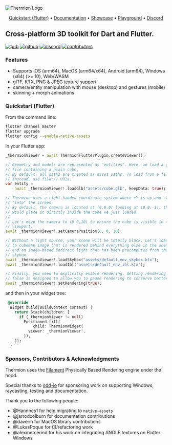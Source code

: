 ![Thermion Logo](docs/logo.png)

<p align="center">
  <a href="https://thermion.dev/quickstart">Quickstart (Flutter)</a> •
  <a href="https://thermion.dev/">Documentation</a> •
  <a href="https://thermion.dev/showcase">Showcase</a> •
  <a href="https://dartpad.thermion.dev/">Playground</a> •
  <a href="https://discord.gg/h2VdDK3EAQ">Discord</a>
</p>

## Cross-platform 3D toolkit for Dart and Flutter.

<a href="https://pub.dev/packages/thermion_dart"><img src="https://img.shields.io/pub/v/thermion_dart?label=pub.dev&labelColor=333940&logo=dart&color=00589B" alt="pub"></a>
<a href="https://github.com/nmfisher/thermion"><img src="https://img.shields.io/github/stars/nmfisher/flutter_filament?style=flat&label=stars&labelColor=333940&color=8957e5&logo=github" alt="github"></a>
<a href="https://discord.gg/h2VdDK3EAQ"><img src="https://img.shields.io/discord/993167615587520602?logo=discord&logoColor=fff&labelColor=333940" alt="discord"></a>
<a href="https://github.com/nmfisher/thermion"><img src="https://img.shields.io/github/contributors/nmfisher/flutter_filament?logo=github&labelColor=333940" alt="contributors"></a>

### Features

- Supports iOS (arm64), MacOS (arm64/x64), Android (arm64), Windows (x64) (>= 10), Web/WASM 
- glTF, KTX, PNG & JPEG texture support
- camera/entity manipulation with mouse (desktop) and gestures (mobile)
- skinning + morph animations

### Quickstart (Flutter)

From the command line:

```bash
flutter channel master
flutter upgrade
flutter config --enable-native-assets  
```

In your Flutter app:

```dart
_thermionViewer = await ThermionFlutterPlugin.createViewer();

// Geometry and models are represented as "entities". Here, we load a glTF
// file containing a plain cube.
// By default, all paths are treated as asset paths. To load from a file 
// instead, use file:// URIs.
var entity =
    await _thermionViewer!.loadGlb("assets/cube.glb", keepData: true);

// Thermion uses a right-handed coordinate system where +Y is up and -Z is
// "into" the screen.
// By default, the camera is located at (0,0,0) looking at (0,0,-1); this
// would place it directly inside the cube we just loaded.
//
// Let's move the camera to (0,0,10) to ensure the cube is visible in the
// viewport.
await _thermionViewer!.setCameraPosition(0, 0, 10);

// Without a light source, your scene will be totally black. Let's load a skybox
// (a cubemap image that is rendered behind everything else in the scene)
// and an image-based indirect light that has been precomputed from the same
// skybox.
await _thermionViewer!.loadSkybox("assets/default_env_skybox.ktx");
await _thermionViewer!.loadIbl("assets/default_env_ibl.ktx");

// Finally, you need to explicitly enable rendering. Setting rendering to
// false is designed to allow you to pause rendering to conserve battery life
await _thermionViewer!.setRendering(true);
```

and then in your widget tree:
```dart
 @override
  Widget build(BuildContext context) {
    return Stack(children: [
      if (_thermionViewer != null)
        Positioned.fill(
            child: ThermionWidget(
          viewer: _thermionViewer!,
        )),
    ]);
  }
```

### Sponsors, Contributors & Acknowledgments

Thermion uses the [Filament](https://github.com/google/filament) Physically Based Rendering engine under the hood.

Special thanks to [odd-io](https://github.com/odd-io/) for sponsoring work on supporting Windows, raycasting, testing and documentation.

Thank you to the following people:

- @Hannnes1 for help migrating to `native-assets`
- @jarrodcolburn for documentation contributions
- @daverin for MacOS library contributions
- @LukasPoque for CI/refactoring work
- @alexmercerind for his work on integrating ANGLE textures on Flutter Windows

